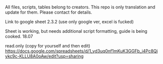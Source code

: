 All files, scripts, tables belong to creators. 
This repo is only translation and update for them. Please contact for details.

Link to google sheet 2.3.2 (use only google ver, excel is fucked) 

Sheet is working, but needs additional script formatting, guide is being cooked. 18.07

read.only (copy for yourself and then edit)
https://docs.google.com/spreadsheets/d/1_yd3uq0nf1mKuK3GGFb_i4Pc8Qiykc9c-KLLU8A0oAw/edit?usp=sharing

